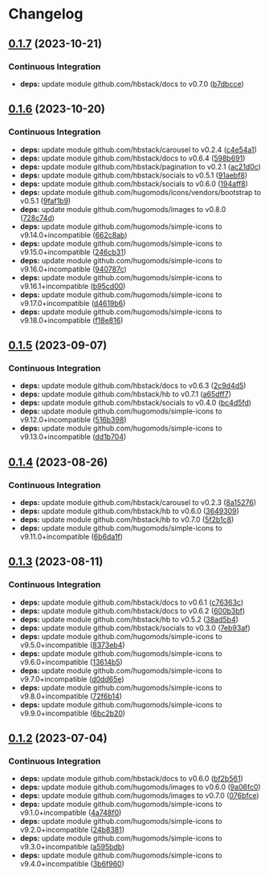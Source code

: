 # Changelog

## [0.1.7](https://github.com/hbstack/docs/compare/modules/twikoo/v0.1.6...modules/twikoo/v0.1.7) (2023-10-21)


### Continuous Integration

* **deps:** update module github.com/hbstack/docs to v0.7.0 ([b7dbcce](https://github.com/hbstack/docs/commit/b7dbcce85a2b8d715e1a1c3650091fc23eaf4622))

## [0.1.6](https://github.com/hbstack/docs/compare/modules/twikoo/v0.1.5...modules/twikoo/v0.1.6) (2023-10-20)


### Continuous Integration

* **deps:** update module github.com/hbstack/carousel to v0.2.4 ([c4e54a1](https://github.com/hbstack/docs/commit/c4e54a14b0040e2dbd37b9797194a221f0e1578e))
* **deps:** update module github.com/hbstack/docs to v0.6.4 ([598b691](https://github.com/hbstack/docs/commit/598b691a2a052434dd3716c3d20e14d52b702b68))
* **deps:** update module github.com/hbstack/pagination to v0.2.1 ([ac21d0c](https://github.com/hbstack/docs/commit/ac21d0c82c6eee0a2ab82aa67914066671bd469a))
* **deps:** update module github.com/hbstack/socials to v0.5.1 ([91aebf8](https://github.com/hbstack/docs/commit/91aebf8cd210e723860d390be0fd4e57bc3ad01b))
* **deps:** update module github.com/hbstack/socials to v0.6.0 ([194aff8](https://github.com/hbstack/docs/commit/194aff8f80774d894669f626cc66cf01bce5521c))
* **deps:** update module github.com/hugomods/icons/vendors/bootstrap to v0.5.1 ([9faf1b9](https://github.com/hbstack/docs/commit/9faf1b9976e89ed9a6ff381dccf135e68a77965d))
* **deps:** update module github.com/hugomods/images to v0.8.0 ([728c74d](https://github.com/hbstack/docs/commit/728c74d5ce54e7dc37d2a07a3abcc9a20cfba99e))
* **deps:** update module github.com/hugomods/simple-icons to v9.14.0+incompatible ([662c8ab](https://github.com/hbstack/docs/commit/662c8ab678a80e3c942799c6e54cafdcd9abdd63))
* **deps:** update module github.com/hugomods/simple-icons to v9.15.0+incompatible ([246cb31](https://github.com/hbstack/docs/commit/246cb31a9bc673d99be707cfe4d03f846c3dcc71))
* **deps:** update module github.com/hugomods/simple-icons to v9.16.0+incompatible ([940787c](https://github.com/hbstack/docs/commit/940787cefc8e9d0c300e2ea44e5216c914cd2b7e))
* **deps:** update module github.com/hugomods/simple-icons to v9.16.1+incompatible ([b95cd00](https://github.com/hbstack/docs/commit/b95cd005f893d48a37b180a067095deba5ced3cf))
* **deps:** update module github.com/hugomods/simple-icons to v9.17.0+incompatible ([d4619b6](https://github.com/hbstack/docs/commit/d4619b6b91cdfa47301ef4d07b4765d8658ee9bb))
* **deps:** update module github.com/hugomods/simple-icons to v9.18.0+incompatible ([f18e816](https://github.com/hbstack/docs/commit/f18e81693216517d57b96c2e3e92f08a6f11a230))

## [0.1.5](https://github.com/hbstack/docs/compare/modules/twikoo/v0.1.4...modules/twikoo/v0.1.5) (2023-09-07)


### Continuous Integration

* **deps:** update module github.com/hbstack/docs to v0.6.3 ([2c9d4d5](https://github.com/hbstack/docs/commit/2c9d4d5130a966793eb0eb641395b3da8269df9d))
* **deps:** update module github.com/hbstack/hb to v0.7.1 ([a65dff7](https://github.com/hbstack/docs/commit/a65dff7ff57f3aeee74ee68a1c240efad91f2057))
* **deps:** update module github.com/hbstack/socials to v0.4.0 ([bc4d5fd](https://github.com/hbstack/docs/commit/bc4d5fd0d1bfadda68b7d7ac156dde50f1e47b33))
* **deps:** update module github.com/hugomods/simple-icons to v9.12.0+incompatible ([516b398](https://github.com/hbstack/docs/commit/516b398f425d41627cc3b5bc9d627d66e25cb1a3))
* **deps:** update module github.com/hugomods/simple-icons to v9.13.0+incompatible ([dd1b704](https://github.com/hbstack/docs/commit/dd1b704b953689901a506829e1af8c888905d6c2))

## [0.1.4](https://github.com/hbstack/docs/compare/modules/twikoo/v0.1.3...modules/twikoo/v0.1.4) (2023-08-26)


### Continuous Integration

* **deps:** update module github.com/hbstack/carousel to v0.2.3 ([8a15276](https://github.com/hbstack/docs/commit/8a15276f2b4e15a22c4b08c31d543904fb1fd3b7))
* **deps:** update module github.com/hbstack/hb to v0.6.0 ([3649309](https://github.com/hbstack/docs/commit/3649309db8a5aafc239ad24444bcc816798ea07c))
* **deps:** update module github.com/hbstack/hb to v0.7.0 ([5f2b1c8](https://github.com/hbstack/docs/commit/5f2b1c8c6df552cb530c1b328ccf58e169465fdb))
* **deps:** update module github.com/hugomods/simple-icons to v9.11.0+incompatible ([6b6da1f](https://github.com/hbstack/docs/commit/6b6da1f97b5589620690115097c91836d4914d61))

## [0.1.3](https://github.com/hbstack/docs/compare/modules/twikoo/v0.1.2...modules/twikoo/v0.1.3) (2023-08-11)


### Continuous Integration

* **deps:** update module github.com/hbstack/docs to v0.6.1 ([c76363c](https://github.com/hbstack/docs/commit/c76363c502d4bccc00e1ed3d8300644912b50b4f))
* **deps:** update module github.com/hbstack/docs to v0.6.2 ([600b3bf](https://github.com/hbstack/docs/commit/600b3bfc26e43f53a9b7f57302cdda1f0add1d39))
* **deps:** update module github.com/hbstack/hb to v0.5.2 ([38ad5b4](https://github.com/hbstack/docs/commit/38ad5b4bfba6d3e5534a9970b71e1e9f5819e443))
* **deps:** update module github.com/hbstack/socials to v0.3.0 ([7eb93af](https://github.com/hbstack/docs/commit/7eb93afe9e56ec93d7dd335a195dd5fe9e9b465b))
* **deps:** update module github.com/hugomods/simple-icons to v9.5.0+incompatible ([8373eb4](https://github.com/hbstack/docs/commit/8373eb493a433b6ffa87c5779507a13a3817bbc8))
* **deps:** update module github.com/hugomods/simple-icons to v9.6.0+incompatible ([13614b5](https://github.com/hbstack/docs/commit/13614b55dee299235fb58cfcb2b9fc59e03b7562))
* **deps:** update module github.com/hugomods/simple-icons to v9.7.0+incompatible ([d0dd65e](https://github.com/hbstack/docs/commit/d0dd65ede29dea39f8686d6767f274496a4b6c64))
* **deps:** update module github.com/hugomods/simple-icons to v9.8.0+incompatible ([72f6b14](https://github.com/hbstack/docs/commit/72f6b14dc238e76e678e96c5b792c78fed240121))
* **deps:** update module github.com/hugomods/simple-icons to v9.9.0+incompatible ([6bc2b20](https://github.com/hbstack/docs/commit/6bc2b20a9e742cd2e0b00c669ba4f0701bf3a006))

## [0.1.2](https://github.com/hbstack/docs/compare/modules/twikoo/v0.1.1...modules/twikoo/v0.1.2) (2023-07-04)


### Continuous Integration

* **deps:** update module github.com/hbstack/docs to v0.6.0 ([bf2b561](https://github.com/hbstack/docs/commit/bf2b561291a72136c23a5057eb095c41bdfa015e))
* **deps:** update module github.com/hugomods/images to v0.6.0 ([9a06fc0](https://github.com/hbstack/docs/commit/9a06fc077969bfc18a65c7ac4b03178769cc2e47))
* **deps:** update module github.com/hugomods/images to v0.7.0 ([076bfce](https://github.com/hbstack/docs/commit/076bfce08de50b38597386d1437b04b12286eb06))
* **deps:** update module github.com/hugomods/simple-icons to v9.1.0+incompatible ([4a748f0](https://github.com/hbstack/docs/commit/4a748f00c850ea2070403f21840fa167e13d768d))
* **deps:** update module github.com/hugomods/simple-icons to v9.2.0+incompatible ([24b8381](https://github.com/hbstack/docs/commit/24b8381b7169b78285e78ebf6f4a1ed3fd7ee11f))
* **deps:** update module github.com/hugomods/simple-icons to v9.3.0+incompatible ([a595bdb](https://github.com/hbstack/docs/commit/a595bdb09ad24401b1385165fbdf1244804f26d3))
* **deps:** update module github.com/hugomods/simple-icons to v9.4.0+incompatible ([3b6f960](https://github.com/hbstack/docs/commit/3b6f960e3d7a9e5d1aef92d5ec0070b7daaba442))
